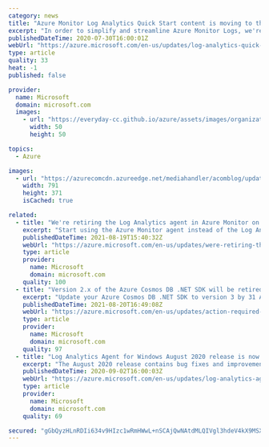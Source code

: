 ```yaml
---
category: news
title: "Azure Monitor Log Analytics Quick Start content is moving to the Overview page"
excerpt: "In order to simplify and streamline Azure Monitor Logs, we're moving all links and content from the Quick Start page to the Overview page. The Quick Start page will be removed in August 2020."
publishedDateTime: 2020-07-30T16:00:01Z
webUrl: "https://azure.microsoft.com/en-us/updates/log-analytics-quick-start-content-is-moving-to-the-overview-page/"
type: article
quality: 33
heat: -1
published: false

provider:
  name: Microsoft
  domain: microsoft.com
  images:
    - url: "https://everyday-cc.github.io/azure/assets/images/organizations/microsoft.com-50x50.jpg"
      width: 50
      height: 50

topics:
  - Azure

images:
  - url: "https://azurecomcdn.azureedge.net/mediahandler/acomblog/updates/UpdatesV2/blog/b8e6e1fd-2a10-4f2e-9340-17ed9a7c5556.png"
    width: 791
    height: 371
    isCached: true

related:
  - title: "We're retiring the Log Analytics agent in Azure Monitor on 31 August 2024"
    excerpt: "Start using the Azure Monitor agent instead of the Log Analytics agent before 31 August 2024. "
    publishedDateTime: 2021-08-19T15:40:32Z
    webUrl: "https://azure.microsoft.com/en-us/updates/were-retiring-the-log-analytics-agent-in-azure-monitor-on-31-august-2024/"
    type: article
    provider:
      name: Microsoft
      domain: microsoft.com
    quality: 100
  - title: "Version 2.x of the Azure Cosmos DB .NET SDK will be retired on 31 August 2024 "
    excerpt: "Update your Azure Cosmos DB .NET SDK to version 3 by 31 August 2024. "
    publishedDateTime: 2021-08-20T16:49:08Z
    webUrl: "https://azure.microsoft.com/en-us/updates/action-required-update-your-azure-cosmos-db-net-sdk-to-version-3-by-31-august-2024/"
    type: article
    provider:
      name: Microsoft
      domain: microsoft.com
    quality: 97
  - title: "Log Analytics Agent for Windows August 2020 release is now available"
    excerpt: "The August 2020 release contains bug fixes and improvements to stability and reliability."
    publishedDateTime: 2020-09-02T16:00:03Z
    webUrl: "https://azure.microsoft.com/en-us/updates/log-analytics-agent-for-windows-august-2020-release-is-now-available/"
    type: article
    provider:
      name: Microsoft
      domain: microsoft.com
    quality: 69

secured: "gGbQyzHLnRDIi634v9HIzc1wRmHWwL+nSCAjQwNAtdMLQIVgl3hdeV4kX9MSX1e69JM1VZ89XvBM2A6Df4ds8DmeSTttmCrZdszBQ0x7r0RQJJDMv/XhB/qG8gFPUPmCA3Pd47dXT7pJFQF/hu8dM/YvVRS4iL2AKOhejFT0gy3pjpjnc02Uiauq127o4uFmHDRFpnL7Lb4vXvCaPRTsSCvzAmqdGD4f8o0KrU/rj4ISfie2lRFgCSg+HOe2maQrLHKBiHS8jCp9tAx7+/Am9cLWcdWnSksSsJ04FoH1g8Xay3iuxXMl3iYbJVKMQRL3GthwvqzNZi8ko3NWuGkD0A==;kXG5kCrhZU+XRG7FVfw4mw=="
---
```


